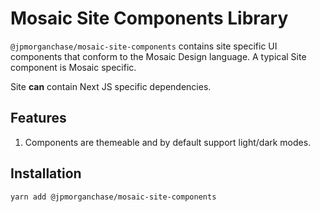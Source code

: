# Mosaic Site Components Library

`@jpmorganchase/mosaic-site-components` contains site specific UI components that conform to the Mosaic Design language.
A typical Site component is Mosaic specific.

Site **can** contain Next JS specific dependencies.

## Features

1. Components are themeable and by default support light/dark modes.

## Installation

`yarn add @jpmorganchase/mosaic-site-components`
